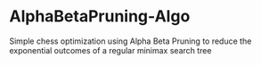 # AlphaBetaPruning-Algo
Simple chess optimization using Alpha Beta Pruning to reduce the exponential outcomes of a regular minimax search tree
